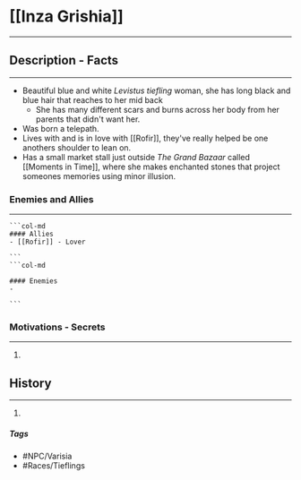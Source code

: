 # [[Inza Grishia]] 
---
## Description - Facts
---
- Beautiful blue and white *Levistus tiefling* woman, she has long black and blue hair that reaches to her mid back 
	- She has many different scars and burns across her body from her parents that didn't want her.
- Was born a telepath.
- Lives with and is in love with [[Rofir]], they've really helped be one anothers shoulder to lean on.
- Has a small market stall just outside *The Grand Bazaar* called [[Moments in Time]], where she makes enchanted stones that project someones memories using minor illusion.

### Enemies and Allies
---
````col
```col-md
#### Allies
- [[Rofir]] - Lover

```
```col-md

#### Enemies
- 

```
````

### Motivations - Secrets
---
1. 

## History
---
1. 

##### Tags
- #NPC/Varisia
- #Races/Tieflings

